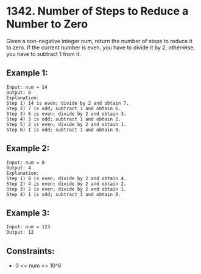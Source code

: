 # 1342. Number of Steps to Reduce a Number to Zero

Given a non-negative integer num, return the number of steps to reduce it to zero. If the current number is even, you have to divide it by 2, otherwise, you have to subtract 1 from it.

## Example 1:

```
Input: num = 14
Output: 6
Explanation: 
Step 1) 14 is even; divide by 2 and obtain 7. 
Step 2) 7 is odd; subtract 1 and obtain 6.
Step 3) 6 is even; divide by 2 and obtain 3. 
Step 4) 3 is odd; subtract 1 and obtain 2. 
Step 5) 2 is even; divide by 2 and obtain 1. 
Step 6) 1 is odd; subtract 1 and obtain 0.
```

## Example 2:

```
Input: num = 8
Output: 4
Explanation: 
Step 1) 8 is even; divide by 2 and obtain 4. 
Step 2) 4 is even; divide by 2 and obtain 2. 
Step 3) 2 is even; divide by 2 and obtain 1. 
Step 4) 1 is odd; subtract 1 and obtain 0.
```

## Example 3:

```
Input: num = 123
Output: 12
```

## Constraints:

* 0 <= num <= 10^6